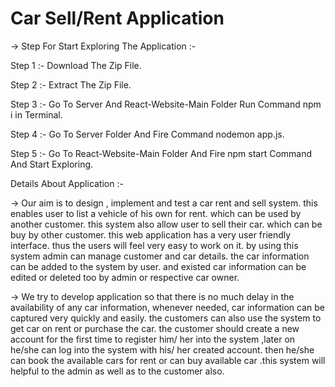 # Car Sell/Rent Application
-> Step For Start Exploring The Application :-

Step 1 :- Download The Zip File.

Step 2 :- Extract The Zip File.

Step 3 :- Go To Server And React-Website-Main Folder Run Command npm i in Terminal.

Step 4 :- Go To Server Folder And Fire Command nodemon app.js.

Step 5 :- Go To React-Website-Main Folder And Fire npm start Command And Start Exploring.


Details About Application :-

-> Our aim is to design , implement and test a car rent and sell system. this enables user to list a vehicle of his own for rent. which can be used by another customer. this system also allow user to sell their car. which can be buy by other customer. this web application has a very user friendly interface. thus the users will feel very easy to work on it. by using this system admin can manage customer  and car  details. the car information can be added to the system by  user. and existed car information can be edited or deleted too by admin or respective car owner. 

-> We try to develop application so that there is no much delay in the availability of any car information, whenever needed, car information can be captured very 
quickly and easily. the customers can also use the system to get car on rent or purchase the car. the customer should create a new account for the first time to 
register him/ her into the system ,later on he/she can log into the system with his/ her created account. then he/she can book the available cars for rent or can buy 
available car .this system will helpful to the admin as well as to the customer also.
